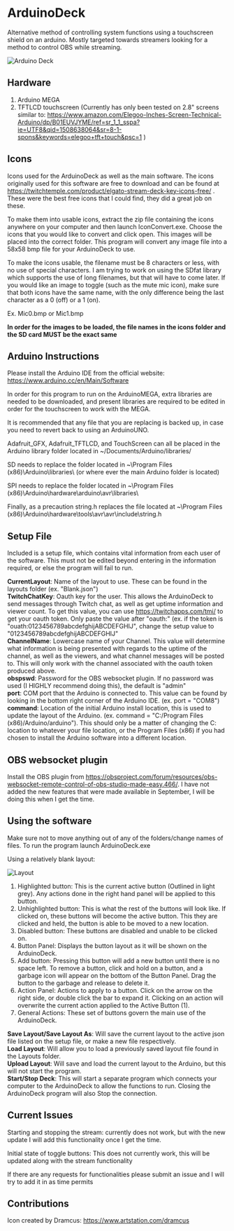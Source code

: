 # ArduinoDeck
Alternative method of controlling system functions using a touchscreen shield on an arduino. Mostly targeted towards streamers looking for a method to control OBS while streaming.

![Arduino Deck](https://github.com/MikeJewski/ArduinoDeck/blob/master/ArduinoDeck.jpg)

## Hardware

1. Arduino MEGA
2. TFTLCD touchscreen (Currently has only been tested on 2.8" screens similar to: https://www.amazon.com/Elegoo-Inches-Screen-Technical-Arduino/dp/B01EUVJYME/ref=sr_1_1_sspa?ie=UTF8&qid=1508638064&sr=8-1-spons&keywords=elegoo+tft+touch&psc=1 )

## Icons

Icons used for the ArduinoDeck as well as the main software. The icons originally used for this software are free to download and can be found at https://twitchtemple.com/product/elgato-stream-deck-key-icons-free/ . These were the best free icons that I could find, they did a great job on these.

To make them into usable icons, extract the zip file containing the icons anywhere on your computer and then launch IconConvert.exe. Choose the icons that you would like to convert and click open. This images will be placed into the correct folder. This program will convert any image file into a 58x58 bmp file for your ArduinoDeck to use.

To make the icons usable, the filename must be 8 characters or less, with no use of special characters. I am trying to work on using the SDfat library which supports the use of long filenames, but that will have to come later. If you would like an image to toggle (such as the mute mic icon), make sure that both icons have the same name, with the only difference being the last character as a 0 (off) or a 1 (on).

Ex. Mic0.bmp or Mic1.bmp

**In order for the images to be loaded, the file names in the icons folder and the SD card MUST be the exact same**

## Arduino Instructions

Please install the Arduino IDE from the official website: https://www.arduino.cc/en/Main/Software

In order for this program to run on the ArduinoMEGA, extra libraries are needed to be downloaded, and present libraries are required to be edited in order for the touchscreen to work with the MEGA.

It is recommended that any file that you are replacing is backed up, in case you need to revert back to using an ArduinoUNO.

Adafruit_GFX, Adafruit_TFTLCD, and TouchScreen can all be placed in the Arduino library folder located in ~/Documents/Arduino/libraries/

SD needs to replace the folder located in ~\Program Files (x86)\Arduino\libraries\ (or where ever the main Arduino folder is located)

SPI needs to replace the folder located in ~\Program Files (x86)\Arduino\hardware\arduino\avr\libraries\

Finally, as a precaution string.h replaces the file located at ~\Program Files (x86)\Arduino\hardware\tools\avr\avr\include\string.h

## Setup File

Included is a setup file, which contains vital information from each user of the software. This must not be edited beyond entering in the information required, or else the program will fail to run.  


**CurrentLayout**: Name of the layout to use. These can be found in the layouts folder (ex. "Blank.json")  
**TwitchChatKey**: Oauth key for the user. This allows the ArduinoDeck to send messages through Twitch chat, as well as get uptime information and viewer count. To get this value, you can use https://twitchapps.com/tmi/ to get your oauth token. Only paste the value after "oauth:" (ex. if the token is "ouath:0123456789abcdefghijABCDEFGHIJ", change the setup value to "0123456789abcdefghijABCDEFGHIJ"  
**ChannelName**: Lowercase name of your Channel. This value will determine what information is being presented with regards to the uptime of the channel, as well as the viewers, and what channel messages will be posted to. This will only work with the channel associated with the oauth token produced above.  
**obspswd**: Password for the OBS websocket plugin. If no password was used (I HIGHLY recommend doing this), the default is "admin"  
**port**: COM port that the Arduino is connected to. This value can be found by looking in the bottom right corner of the Arduino IDE. (ex. port = "COM8")  
**command**: Location of the initial Arduino install location, this is used to update the layout of the Arduino. (ex. command = "C:/Program Files (x86)/Arduino/arduino"). This should only be a matter of changing the C: location to whatever your file location, or the Program Files (x86) if you had chosen to install the Arduino software into a different location.

## OBS websocket plugin

Install the OBS plugin from https://obsproject.com/forum/resources/obs-websocket-remote-control-of-obs-studio-made-easy.466/. I have not added the new features that were made available in September, I will be doing this when I get the time.

## Using the software
Make sure not to move anything out of any of the folders/change names of files. To run the program launch ArduinoDeck.exe

Using a relatively blank layout:

![Layout](https://github.com/MikeJewski/ArduinoDeck/blob/master/ArduinoDeckLayout.png)

1. Highlighted button: This is the current active button (Outlined in light grey). Any actions done in the right hand panel will be applied to this button.
2. Unhighlighted button: This is what the rest of the buttons will look like. If clicked on, these buttons will become the active button. This they are clicked and held, the button is able to be moved to a new location.
3. Disabled button: These buttons are disabled and unable to be clicked on.
4. Button Panel: Displays the button layout as it will be shown on the ArduinoDeck.
5. Add button: Pressing this button will add a new button until there is no space left. To remove a button, click and hold on a button, and a garbage icon will appear on the bottom of the Button Panel. Drag the button to the garbage and release to delete it.
6. Action Panel: Actions to apply to a button. Click on the arrow on the right side, or double click the bar to expand it. Clicking on an action will overwrite the current action applied to the Active Button (1). 
7. General Actions: These set of buttons govern the main use of the ArduinoDeck. 

**Save Layout/Save Layout As**: Will save the current layout to the active json file listed on the setup file, or make a new file respectively.  
**Load Layout**: Will allow you to load a previously saved layout file found in the Layouts folder.   
**Upload Layout**: Will save and load the current layout to the Arduino, but this will not start the program.  
**Start/Stop Deck**: This will start a separate program which connects your computer to the ArduinoDeck to allow the functions to run. Closing the ArduinoDeck program will also Stop the connection.  

## Current Issues

Starting and stopping the stream: currently does not work, but with the new update I will add this functionality once I get the time.

Initial state of toggle buttons: This does not currently work, this will be updated along with the stream functionality

If there are any requests for functionalities please submit an issue and I will try to add it in as time permits

## Contributions

Icon created by Dramcus: https://www.artstation.com/dramcus

